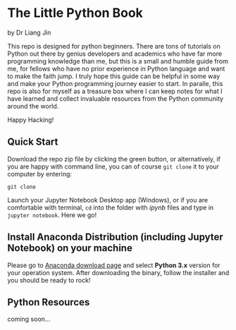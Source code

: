 # The Little Python Book
by Dr Liang Jin

This repo is designed for python beginners. There are tons of tutorials on Python out there by genius developers and academics who have far more programming knowledge than me, but this is a small and humble guide from me, for fellows who have no prior experience in Python language and want to make the faith jump. I truly hope this guide can be helpful in some way and make your Python programming journey easier to start. In paralle, this repo is also for myself as a treasure box where I can keep notes for what I have learned and collect invaluable resources from the Python community around the world.

Happy Hacking!

## Quick Start
Download the repo zip file by clicking the green button, or alternatively, if you are happy with command line, you can of course `git clone` it to your computer by entering:
```
git clone
```

Launch your Jupyter Notebook Desktop app (Windows), or if you are comfortable with terminal, `cd` into the folder with *ipynb* files and type in `jupyter notebook`. Here we go!

## Install Anaconda Distribution (including Jupyter Notebook) on your machine
Please go to [Anaconda download page](https://www.anaconda.com/download/) and select **Python 3.x** version for your operation system.
After downloading the binary, follow the installer and you should be ready to rock!

## Python Resources
coming soon...
